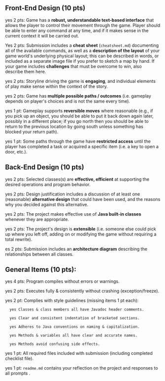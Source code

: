 ## Front-End Design (10 pts)

yes 2 pts: Game has a **robust, understandable text-based interface** that allows the player to control their movement through the game.  Player should be able to enter any command at any time, and if it makes sense in the current context it will be carried out.

Yes 2 pts: Submission includes a **cheat sheet** (`cheatsheet.md`) documenting all of the available commands, as well as a **description of the layout** of your game world's underlying physical layout; this can be described in words, or included as a separate image file if you prefer to sketch a map by hand.  If your game includes **challenges** that must be overcome to win, also describe them here.

yes 2 pts: Storyline driving the game is **engaging**, and individual elements of play make sense within the context of the story.

yes 2 pts: Game has **multiple possible paths / outcomes** (i.e. gameplay depends on player's choices and is not the same every time).

yes 1 pt: Gameplay supports **reversible moves** where reasonable (e.g., if you pick up an object, you should be able to put it back down again later, possibly in a different place; if you go north then you should be able to return to the previous location by going south unless something has blocked your return path).

yes 1 pt: Some paths through the game have **restricted access** until the player has completed a task or acquired a specific item (i.e. a key to open a door, etc.).


## Back-End Design (10 pts)

yes 2 pts: Selected classes(s) are **effective, efficient** at supporting the desired operations and program behavior.

yes 2 pts: Design justification includes a discussion of at least one (reasonable) **alternative design** that could have been used, and the reasons why you decided against this alternative.

yes 2 pts: The project makes effective use of **Java built-in classes** whenever they are appropriate.

yes 2 pts: The project's design is **extensible** (i.e. someone else could pick up where you left off, adding on or modifying the game without requiring a total rewrite).

es 2 pts: Submission includes an **architecture diagram** describing the relationships between all classes.


## General Items (10 pts):
yes 4 pts: Program compiles without errors or warnings.

yes 2 pts: Executes fully & consistently without crashing (exception/freeze).

yes 2 pt: Complies with style guidelines (missing items 1 pt each):

      yes Classes & class members all have Javadoc header comments.

      yes Clear and consistent indentation of bracketed sections.

      yes Adheres to Java conventions on naming & capitalization.

      yes Methods & variables all have clear and accurate names.

      yes Methods avoid confusing side effects.

yes 1 pt: All required files included with submission (including completed checklist file).

yes 1 pt: `readme.md` contains your reflection on the project and responses to all prompts .
